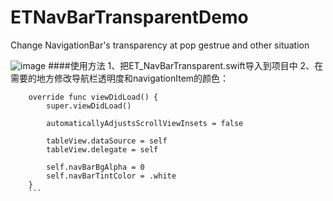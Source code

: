 # ETNavBarTransparentDemo
Change NavigationBar's transparency at pop gestrue and other situation

![image](https://github.com/EnderTan/ETNavBarTransparentDemo/blob/master/navDemo.gif)
####使用方法
1、把ET_NavBarTransparent.swift导入到项目中
2、在需要的地方修改导航栏透明度和navigationItem的颜色：
```
    override func viewDidLoad() {
        super.viewDidLoad()
        
        automaticallyAdjustsScrollViewInsets = false
        
        tableView.dataSource = self
        tableView.delegate = self
        
        self.navBarBgAlpha = 0
        self.navBarTintColor = .white
    }
    ```
